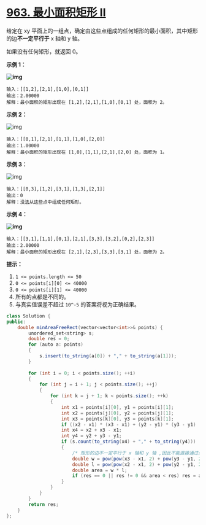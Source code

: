 # [963. 最小面积矩形 II](https://leetcode-cn.com/problems/minimum-area-rectangle-ii/)

给定在 xy 平面上的一组点，确定由这些点组成的任何矩形的最小面积，其中矩形的边**不一定平行于** x 轴和 y 轴。

如果没有任何矩形，就返回 0。

 

**示例 1：**

**![img](https://assets.leetcode-cn.com/aliyun-lc-upload/uploads/2018/12/22/1a.png)**

```
输入：[[1,2],[2,1],[1,0],[0,1]]
输出：2.00000
解释：最小面积的矩形出现在 [1,2],[2,1],[1,0],[0,1] 处，面积为 2。
```

**示例 2：**

![img](https://assets.leetcode-cn.com/aliyun-lc-upload/uploads/2018/12/23/2.png)

```
输入：[[0,1],[2,1],[1,1],[1,0],[2,0]]
输出：1.00000
解释：最小面积的矩形出现在 [1,0],[1,1],[2,1],[2,0] 处，面积为 1。
```

**示例 3：**

![img](https://assets.leetcode-cn.com/aliyun-lc-upload/uploads/2018/12/23/3.png)

```
输入：[[0,3],[1,2],[3,1],[1,3],[2,1]]
输出：0
解释：没法从这些点中组成任何矩形。
```

**示例 4：**

**![img](https://assets.leetcode-cn.com/aliyun-lc-upload/uploads/2018/12/21/4c.png)**

```
输入：[[3,1],[1,1],[0,1],[2,1],[3,3],[3,2],[0,2],[2,3]]
输出：2.00000
解释：最小面积的矩形出现在 [2,1],[2,3],[3,3],[3,1] 处，面积为 2。
```

 

**提示：**

1. `1 <= points.length <= 50`
2. `0 <= points[i][0] <= 40000`
3. `0 <= points[i][1] <= 40000`
4. 所有的点都是不同的。
5. 与真实值误差不超过 `10^-5` 的答案将视为正确结果。



```java
class Solution {
public:
    double minAreaFreeRect(vector<vector<int>>& points) {
        unordered_set<string> s;
        double res = 0;
        for (auto a: points)
        {
            s.insert(to_string(a[0]) + "," + to_string(a[1]));
        }
        
        for (int i = 0; i < points.size(); ++i)
        {
            for (int j = i + 1; j < points.size(); ++j)
            {
                for (int k = j + 1; k < points.size(); ++k)
                {
                    int x1 = points[i][0], y1 = points[i][1];
                    int x2 = points[j][0], y2 = points[j][1];
                    int x3 = points[k][0], y3 = points[k][1];
                    if ((x2 - x1) * (x3 - x1) + (y2 - y1) * (y3 - y1) != 0) continue;
                    int x4 = x2 + x3 - x1; 
                    int y4 = y2 + y3 - y1;
                    if (s.count(to_string(x4) + "," + to_string(y4)))
                    {
                        /* 矩形的边不一定平行于 x 轴和 y 轴 ,因此不能直接通过坐标来计算 */
                        double w = pow(pow(x3 - x1, 2) + pow(y3 - y1, 2), 0.5);
                        double l = pow(pow(x2 - x1, 2) + pow(y2 - y1, 2), 0.5);
                        double area = w * l;
                        if (res == 0 || res != 0 && area < res) res = area;
                    }
                }
            }
        }
        return res;
    }
};
```

